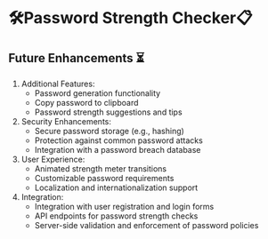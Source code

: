 # 🛠️Password Strength Checker📋

## Future Enhancements ⏳
1. Additional Features:
   - Password generation functionality
   - Copy password to clipboard
   - Password strength suggestions and tips
2. Security Enhancements:
   - Secure password storage (e.g., hashing)
   - Protection against common password attacks
   - Integration with a password breach database
3. User Experience:
   - Animated strength meter transitions
   - Customizable password requirements
   - Localization and internationalization support
4. Integration:
   - Integration with user registration and login forms
   - API endpoints for password strength checks
   - Server-side validation and enforcement of password policies
